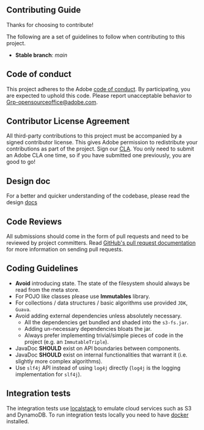 ## Contributing Guide

Thanks for choosing to contribute!

The following are a set of guidelines to follow when contributing to this project.

* **Stable branch**: _main_

## Code of conduct

This project adheres to the Adobe [code of conduct](../CODE_OF_CONDUCT.md). By participating, you are expected to uphold this code.
Please report unacceptable behavior to [Grp-opensourceoffice@adobe.com](mailto:Grp-opensourceoffice@adobe.com).

## Contributor License Agreement

All third-party contributions to this project must be accompanied by a signed contributor license. 
This gives Adobe permission to redistribute your contributions as part of the project. Sign our [CLA](http://adobe.github.io/cla.html). 
You only need to submit an Adobe CLA one time, so if you have submitted one previously, you are good to go!

## Design doc

For a better and quicker understanding of the codebase, please read the design [docs](./Design.md)   

## Code Reviews

All submissions should come in the form of pull requests and need to be reviewed by project committers.
Read [GitHub's pull request documentation](https://help.github.com/articles/about-pull-requests/) for more information on sending pull requests.

## Coding Guidelines

- **Avoid** introducing state. The state of the filesystem should always be read from the meta store.
- For POJO like classes please use **Immutables** library.
- For collections / data structures / basic algorithms use provided `JDK`, `Guava`.
- Avoid adding external dependencies unless absolutely necessary.
   * All the dependencies get bundled and shaded into the `s3-fs.jar`.
   * Adding un-necessary dependencies bloats the jar.
   * Always prefer implementing trivial/simple pieces of code in the project (e.g. an `ImmutableTriple`).
- JavaDoc **SHOULD** exist on API boundaries between components.
- JavaDoc **SHOULD** exist on internal functionalities that warrant it (i.e. slightly more complex algorithms).
- Use `slf4j` API instead of using `log4j` directly (`log4j` is the logging implementation for `slf4j`).


## Integration tests

The integration tests use [localstack](https://github.com/localstack/localstack) to emulate cloud services such as S3 and DynamoDB.
To run integration tests locally you need to have [docker](https://docs.docker.com/docker-for-mac/install/) installed.